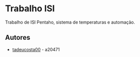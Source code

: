 
# Trabalho ISI

Trabalho de ISI Pentaho, sistema de temperaturas e automação.

## Autores

- [tadeucosta00](https://github.com/tadeucosta00) - a20471
